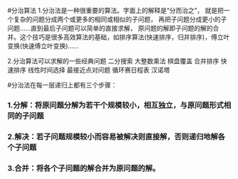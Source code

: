 #分治算法
1.分治法是一种很重要的算法。字面上的解释是“分而治之”，
就是把一个复杂的问题分成两个或更多的相同或相似的子问题，
再把子问题分成更小的子问题……直到最后子问题可以简单的直接求解，
原问题的解即子问题的解的合并。这个技巧是很多高效算法的基础，如排序算法(快速排序，归并排序)，傅立叶变换(快速傅立叶变换)……

2.分治算法可以求解的一些经典问题
二分搜索
大整数乘法
棋盘覆盖
合并排序
快速排序
线性时间选择
最接近点对问题
循环赛日程表
汉诺塔

#分治法在每一层递归上都有三个步骤：
### 1.分解：将原问题分解为若干个规模较小，相互独立，与原问题形式相同的子问题
### 2.解决：若子问题规模较小而容易被解决则直接解，否则递归地解各个子问题
### 3.合并：将各个子问题的解合并为原问题的解。
